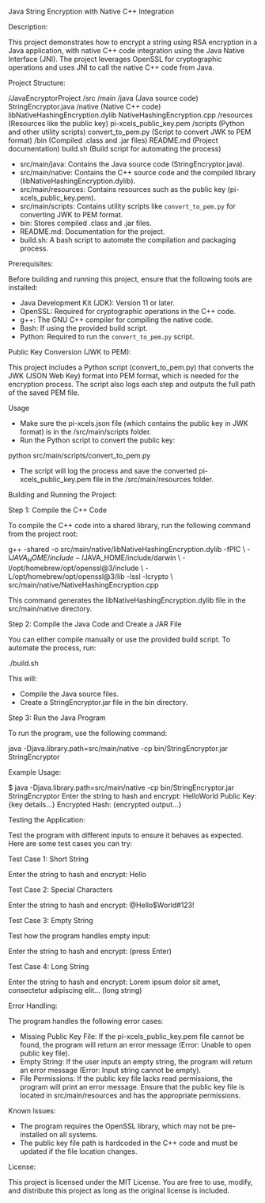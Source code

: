 Java String Encryption with Native C++ Integration

Description:

This project demonstrates how to encrypt a string using RSA encryption in a Java application, with native C++ code integration using the Java Native Interface (JNI). The project leverages OpenSSL for cryptographic operations and uses JNI to call the native C++ code from Java.

Project Structure:

/JavaEncryptorProject
   /src
      /main
         /java         (Java source code)
            StringEncryptor.java
         /native       (Native C++ code)
            libNativeHashingEncryption.dylib
            NativeHashingEncryption.cpp
         /resources    (Resources like the public key)
            pi-xcels_public_key.pem
   /scripts      (Python and other utility scripts)
      convert_to_pem.py  (Script to convert JWK to PEM format)
   /bin                 (Compiled .class and .jar files)
   README.md            (Project documentation)
   build.sh             (Build script for automating the process)

- src/main/java: Contains the Java source code (StringEncryptor.java).
- src/main/native: Contains the C++ source code and the compiled library (libNativeHashingEncryption.dylib).
- src/main/resources: Contains resources such as the public key (pi-xcels_public_key.pem).
- src/main/scripts: Contains utility scripts like `convert_to_pem.py` for converting JWK to PEM format.
- bin: Stores compiled .class and .jar files.
- README.md: Documentation for the project.
- build.sh: A bash script to automate the compilation and packaging process.

Prerequisites:

Before building and running this project, ensure that the following tools are installed:

- Java Development Kit (JDK): Version 11 or later.
- OpenSSL: Required for cryptographic operations in the C++ code.
- g++: The GNU C++ compiler for compiling the native code.
- Bash: If using the provided build script.
- Python: Required to run the `convert_to_pem.py` script.

Public Key Conversion (JWK to PEM):

This project includes a Python script (convert_to_pem.py) that converts the JWK (JSON Web Key) format into PEM format, which is needed for the encryption process. The script also logs each step and outputs the full path of the saved PEM file.

Usage

- Make sure the pi-xcels.json file (which contains the public key in JWK format) is in the /src/main/scripts folder.
- Run the Python script to convert the public key:

python src/main/scripts/convert_to_pem.py

- The script will log the process and save the converted pi-xcels_public_key.pem file in the /src/main/resources folder.

Building and Running the Project:

Step 1: Compile the C++ Code

To compile the C++ code into a shared library, run the following command from the project root:

g++ -shared -o src/main/native/libNativeHashingEncryption.dylib -fPIC \\
-I$JAVA_HOME/include -I$JAVA_HOME/include/darwin \\
-I/opt/homebrew/opt/openssl@3/include \\
-L/opt/homebrew/opt/openssl@3/lib -lssl -lcrypto \\
src/main/native/NativeHashingEncryption.cpp

This command generates the libNativeHashingEncryption.dylib file in the src/main/native directory.

Step 2: Compile the Java Code and Create a JAR File

You can either compile manually or use the provided build script. To automate the process, run:

./build.sh

This will:

- Compile the Java source files.
- Create a StringEncryptor.jar file in the bin directory.

Step 3: Run the Java Program

To run the program, use the following command:

java -Djava.library.path=src/main/native -cp bin/StringEncryptor.jar StringEncryptor

Example Usage:

$ java -Djava.library.path=src/main/native -cp bin/StringEncryptor.jar StringEncryptor
Enter the string to hash and encrypt:
HelloWorld
Public Key: {key details...}
Encrypted Hash: {encrypted output...}

Testing the Application:

Test the program with different inputs to ensure it behaves as expected. Here are some test cases you can try:

Test Case 1: Short String

Enter the string to hash and encrypt:
Hello

Test Case 2: Special Characters

Enter the string to hash and encrypt:
@Hello$World#123!

Test Case 3: Empty String

Test how the program handles empty input:

Enter the string to hash and encrypt:
(press Enter)

Test Case 4: Long String

Enter the string to hash and encrypt:
Lorem ipsum dolor sit amet, consectetur adipiscing elit... (long string)

Error Handling:

The program handles the following error cases:

- Missing Public Key File: If the pi-xcels_public_key.pem file cannot be found, the program will return an error message (Error: Unable to open public key file).
- Empty String: If the user inputs an empty string, the program will return an error message (Error: Input string cannot be empty).
- File Permissions: If the public key file lacks read permissions, the program will print an error message.
Ensure that the public key file is located in src/main/resources and has the appropriate permissions.

Known Issues:

- The program requires the OpenSSL library, which may not be pre-installed on all systems.
- The public key file path is hardcoded in the C++ code and must be updated if the file location changes.

License:

This project is licensed under the MIT License. You are free to use, modify, and distribute this project as long as the original license is included.